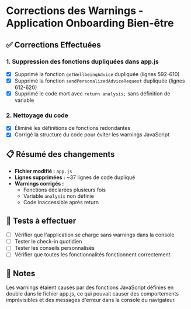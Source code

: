 # Corrections des Warnings - Application Onboarding Bien-être

## ✅ Corrections Effectuées

### 1. Suppression des fonctions dupliquées dans app.js
- [x] Supprimé la fonction `getWellbeingAdvice` dupliquée (lignes 592-610)
- [x] Supprimé la fonction `sendPersonalizedAdviceRequest` dupliquée (lignes 612-620)
- [x] Supprimé le code mort avec `return analysis;` sans définition de variable

### 2. Nettoyage du code
- [x] Éliminé les définitions de fonctions redondantes
- [x] Corrigé la structure du code pour éviter les warnings JavaScript

## 📋 Résumé des changements
- **Fichier modifié :** `app.js`
- **Lignes supprimées :** ~37 lignes de code dupliqué
- **Warnings corrigés :** 
  - Fonctions déclarées plusieurs fois
  - Variable `analysis` non définie
  - Code inaccessible après return

## 🧪 Tests à effectuer
- [ ] Vérifier que l'application se charge sans warnings dans la console
- [ ] Tester le check-in quotidien
- [ ] Tester les conseils personnalisés
- [ ] Vérifier que toutes les fonctionnalités fonctionnent correctement

## 📝 Notes
Les warnings étaient causés par des fonctions JavaScript définies en double dans le fichier app.js, ce qui pouvait causer des comportements imprévisibles et des messages d'erreur dans la console du navigateur.
